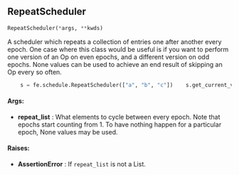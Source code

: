 ## RepeatScheduler
```python
RepeatScheduler(*args, **kwds)
```
A scheduler which repeats a collection of entries one after another every epoch.    One case where this class would be useful is if you want to perform one version of an Op on even epochs, and a    different version on odd epochs. None values can be used to achieve an end result of skipping an Op every so often.    
```python
    s = fe.schedule.RepeatScheduler(["a", "b", "c"])    s.get_current_value(epoch=1)  # "a"    s.get_current_value(epoch=2)  # "b"    s.get_current_value(epoch=3)  # "c"    s.get_current_value(epoch=4)  # "a"    s.get_current_value(epoch=5)  # "b"    
```

#### Args:

* **repeat_list** :  What elements to cycle between every epoch. Note that epochs start counting from 1. To have nothing        happen for a particular epoch, None values may be used.

#### Raises:

* **AssertionError** :  If `repeat_list` is not a List.    